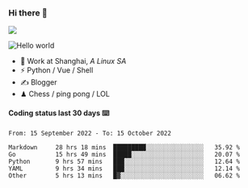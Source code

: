 ### Hi there 👋
![](https://komarev.com/ghpvc/?username=Xuhandsome)


<img src="https://github-readme-stats.vercel.app/api?username=XuHandsome&show_icons=true&theme=merko" alt="Hello world">

<br/>

- 🍻  Work at Shanghai, _A Linux SA_
- ⚡  Python / Vue / Shell
- ✍️  Blogger
- ♟  Chess / ping pong / LOL

#### Coding status last 30 days ⌨️

<!--START_SECTION:waka-->

```text
From: 15 September 2022 - To: 15 October 2022

Markdown     28 hrs 18 mins  █████████░░░░░░░░░░░░░░░░   35.92 %
Go           15 hrs 49 mins  █████░░░░░░░░░░░░░░░░░░░░   20.07 %
Python       9 hrs 57 mins   ███░░░░░░░░░░░░░░░░░░░░░░   12.64 %
YAML         9 hrs 34 mins   ███░░░░░░░░░░░░░░░░░░░░░░   12.14 %
Other        5 hrs 13 mins   █▓░░░░░░░░░░░░░░░░░░░░░░░   06.62 %
```

<!--END_SECTION:waka-->
